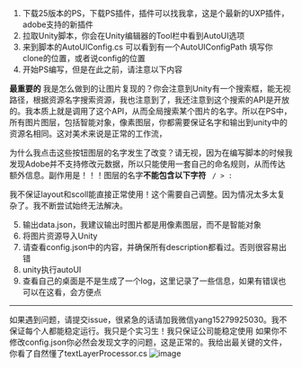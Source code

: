 1. 下载25版本的PS，下载PS插件，插件可以找我拿，这是个最新的UXP插件，adobe支持的新插件
2. 拉取Unity脚本，你会在Unity编辑器的Tool栏中看到AutoUI选项
3. 来到脚本的AutoUIConfig.cs 可以看到有一个AutoUIConfigPath 填写你clone的位置，或者说config的位置
4. 开始PS编写，但是在此之前，请注意以下内容

**最重要的**
我是怎么做到的让图片复现的？你会注意到Unity有一个搜索框，能无视路径，根据资源名字搜索资源，我也注意到了，我还注意到这个搜索的API是开放的。我本质上就是调用了这个API，从而全局搜索某个图片的名字。所以在PS中，所有图片图层，包括智能对象，像素图层，你都需要保证名字和输出到unity中的资源名相同。这对美术来说是正常的工作流，

为什么我点击这些按钮图层的名字发生了改变？请无视，因为在编写脚本的时候我发现Adobe并不支持修改元数据，所以只能使用一套自己的命名规则，从而传达额外信息。副作用是！！！图层的名字**不能包含以下字符**
` / > :`



我不保证layout和scoll能直接正常使用！这个需要自己调整。因为情况太多太复杂了。我不断尝试始终无法解决。

5. 输出data.json，我建议输出时图片都是用像素图层，而不是智能对象
6. 将图片资源导入Unity 
7. 请查看config.json中的内容，并确保所有description都看过。否则很容易出错
8. unity执行autoUI
9. 查看自己的桌面是不是生成了一个log，这里记录了一些信息，如果有错误也可以在这看，会方便点

-----

如果遇到问题，请提交issue，很紧急的话请加我微信yang15279925030。我不保证每个人都能稳定运行。我只是个实习生！我只保证公司能稳定使用
如果你不修改config.json你必然会发现文字的问题，这是正常的。我给出最关键的文件，你看了自然懂了textLayerProcessor.cs
![image](https://github.com/user-attachments/assets/b6dbc265-bf80-4d82-bcda-1844703c1a0c)
